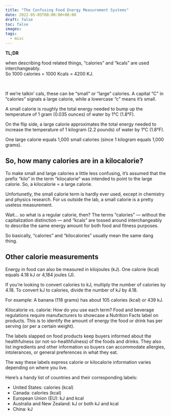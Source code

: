 ```yaml
---
title: "The Confusing Food Energy Measurement Systems"
date: 2022-05-05T00:00:00+08:00
draft: false
toc: false
images: 
tags:
  - misc
---
```


__TL;DR__

when describing food related things, “calories” and “kcals” are used interchangeably.  
So 1000 calories = 1000 Kcals = 4200 KJ.

<br>

If we’re talkin’ cals, these can be “small” or “large” calories. A capital “C” in “calories” signals a large calorie, while a lowercase “c” means it’s small.

A small calorie is roughly the total energy needed to bump up the temperature of 1 gram (0.035 ounces) of water by 1°C (1.8°F).

On the flip side, a large calorie approximates the total energy needed to increase the temperature of 1 kilogram (2.2 pounds) of water by 1°C (1.8°F).

One large calorie equals 1,000 small calories (since 1 kilogram equals 1,000 grams).

## So, how many calories are in a kilocalorie?
To make small and large calories a little less confusing, it’s assumed that the prefix “kilo” in the term “kilocalorie” was intended to point to the large calorie. So, a kilocalorie = a large calorie.

Unfortunetly, the small calorie term is hardly ever used, except in chemistry and physics research. For us outside the lab, a small calorie is a pretty useless measurement.

Wait… so what is a regular calorie, then? The terms “calories” — without the capitalization distinction — and “kcals” are tossed around interchangeably to describe the same energy amount for both food and fitness purposes.

So basically, “calories” and “kilocalories” usually mean the same dang thing.

## Other calorie measurements
Energy in food can also be measured in kilojoules (kJ). One calorie (kcal) equals 4.18 kJ or 4,184 joules (J).

If you’re looking to convert calories to kJ, multiply the number of calories by 4.18. To convert kJ to calories, divide the number of kJ by 4.18.

For example: A banana (118 grams) has about 105 calories (kcal) or 439 kJ.

Kilocalorie vs. calorie: How do you use each term?
Food and beverage regulations require manufacturers to showcase a Nutrition Facts label on products. This is to identify the amount of energy the food or drink has per serving (or per a certain weight).

The labels slapped on food products keep buyers informed about the healthfulness (or not-so-healthfulness) of the foods and drinks. They also list ingredients and other information so buyers can accommodate allergies, intolerances, or general preferences in what they eat.

The way these labels express calorie or kilocalorie information varies depending on where you live.

Here’s a handy list of countries and their corresponding labels:

- United States: calories (kcal)
- Canada: calories (kcal)
- European Union (EU): kJ and kcal
- Australia and New Zealand: kJ or both kJ and kcal
- China: kJ
